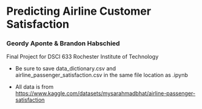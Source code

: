# Predicting Airline Customer Satisfaction
###  Geordy Aponte & Brandon Habschied

Final Project for DSCI 633 Rochester Institute of Technology
* Be sure to save data_dictionary.csv and airline_passenger_satisfaction.csv in the same file location as .ipynb

* All data is from https://www.kaggle.com/datasets/mysarahmadbhat/airline-passenger-satisfaction
